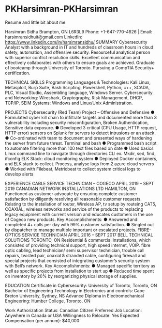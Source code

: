 # PKHarsimran-PKHarsimran
Resume and little bit about me 

Harsimran Sidhu
Brampton, ON L6R3L9
Phone: +1-647-770-4926 | Email: harsimransidhuit@gmail.com
LinkedIn: https://www.linkedin.com/in/harsimransidhu/
SUMMARY
Cybersecurity Analyst with a background in IT and hundreds of classroom hours in cloud safety, automation, and offensive security. Resourceful analytical person with superior conflict resolution skills. Excellent communication and effectively collaborates with others to ensure goals are achieved. Graduate of bootcamp through University of Toronto. Pursuing a CompTIA Security+ certification.
 
TECHNICAL SKILLS
Programming Languages & Technologies: Kali Linux, Metasploit, Burp Suite, Bash Scripting, Powershell, Python, c++, SCADA, PLC, Visual Studio, Assembling language, Windows Server.
Cybersecurity and Networking: Wireshark, Cryptography, Risk Management, DHCP, TCP/IP, SEIM
Systems: Windows and Linux/Unix Administration.

PROJECTS
Cybersecurity (Red Team) Project – Offensive and Defensive 
●	Formulated cyber kill chain to infiltrate targets and documented more than 3 vulnerability including security misconfiguration, Broken Authentication, Sensitive data exposure.
●	Developed 3 critical (CPU Usage, HTTP request, HTTP error) sensors on Splunk for servers to detect intrusions or an attack.
●	Co-ordinated with team to document and presented ways of hardening the server from future threat.
Terminal and bash 
●	Programmed bash script to automate filtering more than 100 text files based on date
●	Used basics Linux command line to navigate through directories CLI ex. Mkdir, sed, find, ifconfig
ELK Stack: cloud monitoring system
●	Deployed Docker containers, and ELK stack to collect. Process, analyse logs from 2 azure cloud servers
●	Worked with Filebeat, Metricbeat to collect system critical logs to develop alerts

EXPERIENCE
CABLE SERVICE TECHNICIAN – COGECO 				APRIL 2019 – SEPT 2019
CANADIAN NETWORK INSTALLATIONS LTD					HAMILTON, ON
Functioned as customer advocate by ensuring complete customer satisfaction by diligently resolving all reasonable customer requests. Relating to the installation of router, Wireless AP, tv setup by routeing CAT5, COAXIAL, wireless networks and service of the products to replacing legacy equipment with current version and educates customers in the use of Cogeco new products.
Key Accomplishments:
●	Answered and completed 4+ calls per day with 99% customer satisfaction.
●	Singled out by dispatcher to manage multiple important or escalated projects.
FIBRE-OPTICS SERVICE TECHNICIAN   					APRIL 2016 – SEPT 2017
BELL TECHNICAL SOLUTIONS							 TORONTO, ON
Residential & commercial installations, which consisted of providing technical support, high speed internet, VOIP. fibre optic cabling, lead technician/ semi supervisor technician, trouble call repairs, twisted pair, coaxial & stranded cable, configuring firewall and special projects that consisted of integrating customer’s security system with Bell’s network.
Key Accomplishments:
●	Managed specific territory as well as specific projects from installation to start up
●	Reduced time spent on inventory by 20% by reorganizing physical storage of supplies.

EDUCATION
Certificate in Cybersecurity: University of Toronto, Toronto, ON 
Bachelor of Engineering Technology in Electronics and controls: Cape Breton University, Sydney, NS
Advance Diploma in Electromechanical Engineering: Humber College, Toronto, ON

Work Authorization Status: Canadian Citizen
Preferred Job Location: Anywhere in Canada or USA
Willingness to Relocate: Yes
Expected Compensation (per annum): $40,000
